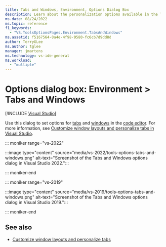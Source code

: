 ```yaml
---
title: Tabs and Windows, Environment, Options Dialog Box
description: Learn about the personalization options available in the Tabs and Windows dialog box, such as vertical tabs to help keep your workspace organized, and more.
ms.date: 08/24/2022
ms.topic: reference
f1_keywords:
  - "VS.ToolsOptionsPages.Environment.TabsAndWindows"
ms.assetid: f5167564-0a4e-4f98-9580-fc6cb7d9dd8d
author: TerryGLee
ms.author: tglee
manager: jmartens
ms.technology: vs-ide-general
ms.workload:
  - "multiple"
---
```

# Options dialog box: Environment \> Tabs and Windows

 [!INCLUDE [Visual Studio](~/includes/applies-to-version/vs-windows-only.md)]

Use this dialog to set options for [tabs](../customizing-window-layouts-in-visual-studio.md#personalize-tabs) and [windows](../customizing-window-layouts-in-visual-studio.md#arrange-and-dock-windows) in the [code editor](../../get-started/tutorial-editor.md). For more information, see [Customize window layouts and personalize tabs in Visual Studio](../customizing-window-layouts-in-visual-studio.md).

::: moniker range="vs-2022"

:::image type="content" source="media/vs-2022/tools-options-tabs-and-windows.png" alt-text="Screenshot of the Tabs and Windows options dialog in Visual Studio 2022.":::

::: moniker-end

::: moniker range="vs-2019"

:::image type="content" source="media/vs-2019/tools-options-tabs-and-windows.png" alt-text="Screenshot of the Tabs and Windows options dialog in Visual Studio 2019.":::

::: moniker-end

## See also

- [Customize window layouts and personalize tabs](../customizing-window-layouts-in-visual-studio.md)